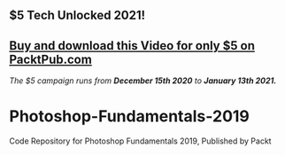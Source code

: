 ## $5 Tech Unlocked 2021!
[Buy and download this Video for only $5 on PacktPub.com](https://www.packtpub.com/product/photoshop-fundamentals-2019-video/9781838986278)
-----
*The $5 campaign         runs from __December 15th 2020__ to __January 13th 2021.__*

# Photoshop-Fundamentals-2019
Code Repository for Photoshop Fundamentals 2019, Published by Packt
